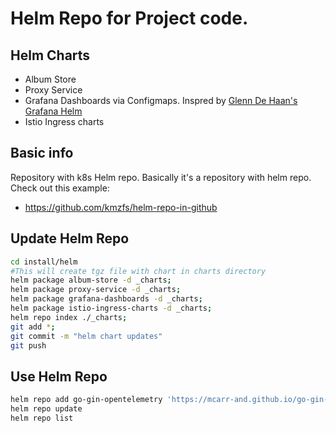# Helm Repo for Project code.

## Helm Charts 

* Album Store
* Proxy Service
* Grafana Dashboards via Configmaps. Inspred by [Glenn De Haan's Grafana Helm](https://github.com/glenndehaan/charts/tree/master/charts/grafana-dashboards)
* Istio Ingress charts

## Basic info
Repository with k8s Helm repo.
Basically it's a repository with helm repo.
Check out this example:

- https://github.com/kmzfs/helm-repo-in-github

## Update Helm Repo

```bash
cd install/helm
#This will create tgz file with chart in charts directory
helm package album-store -d _charts; 
helm package proxy-service -d _charts;
helm package grafana-dashboards -d _charts;
helm package istio-ingress-charts -d _charts;
helm repo index ./_charts; 
git add *;
git commit -m "helm chart updates"
git push
```

## Use Helm Repo
```bash
helm repo add go-gin-opentelemetry 'https://mcarr-and.github.io/go-gin-otelcollector/install/helm/_charts'
helm repo update
helm repo list
```
